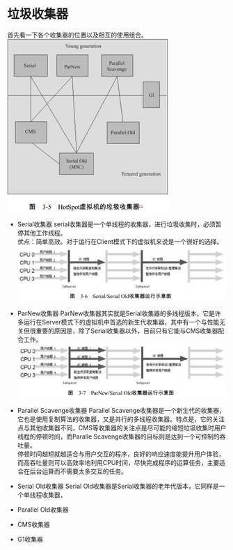 # 垃圾收集器

首先看一下各个收集器的位置以及相互的使用组合。
![](pic/gc.png)  

- Serial收集器
serial收集器是一个单线程的收集器，进行垃圾收集时，必须暂停其他工作线程。  
优点：简单高效。对于运行在Client模式下的虚拟机来说是一个很好的选择。
![](pic/serial.png)

- ParNew收集器
ParNew收集器其实就是Serial收集器的多线程版本，它是许多运行在Server模式下的虚拟机中首选的新生代收集器，其中有一个与性能无关但很重要的原因是，除了Serial收集器以外，目前只有它能与CMS收集器配合工作。
![](pic/parnew.png)
- Parallel Scavenge收集器
Parallel Scavenge收集器是一个新生代的收集器，它也是使用复制算法的收集器，又是并行的多线程收集器。特点是，它的关注点与其他收集器不同，CMS等收集器的关注点是尽可能的缩短垃圾收集时用户线程的停顿时间，而Paralle Scavenge收集器的目标则是达到一个可控制的吞吐量。  
停顿时间越短就越适合与用户交互的程序，良好的响应速度能提升用户体验，而高吞吐量则可以高效率地利用CPU时间，尽快完成程序的运算任务，主要适合在后台运算而不需要太多交互的任务。

- Serial Old收集器
Serial Old收集器是Serial收集器的老年代版本，它同样是一个单线程收集器，

- Parallel Old收集器


- CMS收集器


- G1收集器

